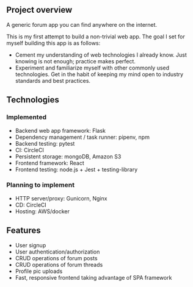 ## Project overview
A generic forum app you can find anywhere on the internet.

This is my first attempt to build a non-trivial web app.
The goal I set for myself building this app is as follows:
- Cement my understanding of web technologies I already know. Just knowing is not enough; practice makes perfect.
- Experiment and familiarize myself with other commonly used technologies. Get in the habit of keeping my mind open to industry standards and best practices.

## Technologies
### Implemented
- Backend web app framework: Flask
- Dependency management / task runner: pipenv, npm
- Backend testing: pytest
- CI: CircleCI
- Persistent storage: mongoDB, Amazon S3
- Frontend framework: React
- Frontend testing: node.js + Jest + testing-library

### Planning to implement
- HTTP server/proxy: Gunicorn, Nginx
- CD: CircleCI
- Hosting: AWS/docker

## Features
- User signup
- User authentication/authorization
- CRUD operations of forum posts
- CRUD operations of forum threads
- Profile pic uploads
- Fast, responsive frontend taking advantage of SPA framework